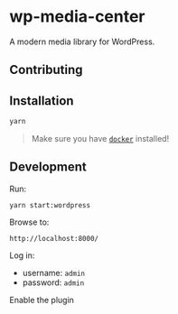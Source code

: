 # wp-media-center

A modern media library for WordPress.

## Contributing

## Installation

```bash
yarn
```

> Make sure you have [`docker`](https://docs.docker.com/docker-for-mac/install/) installed!

## Development

Run:
```
yarn start:wordpress
```

Browse to:
```
http://localhost:8000/
```

Log in:

- username: `admin`
- password: `admin`


Enable the plugin
